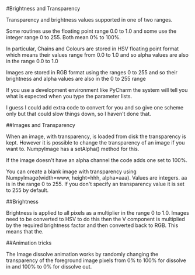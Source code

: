 #Brightness and Transparency

Transparency and brightness values supported in one of two ranges.

Some routines use the floating point range 0.0 to 1.0 and some use the integer range 0 to 255. Both mean 0% to 100%.

In particular, Chains and Colours are stored in HSV floating point format which means their values range from 0.0 to 
1.0 and so alpha values are also in the range 0.0 to 1.0

Images are stored in RGB format using the ranges 0 to 255 and so their brightness and alpha values are also in the 0 
to 255 range

If you use a development environment like PyCharm the system will tell you what is expected when you type the 
parameter lists.

I guess I could add extra code to convert for you and so give one scheme only but that could slow things down, so I 
haven't done that.


##Images and Transparency

When an image, with transparency, is loaded from disk the transparency is kept. However it is possible to change the 
transparency of an image if you want to. NumpyImage has a setAlpha() method for this.

If the image doesn't have an alpha channel the code adds one set to 100%.

You can create a blank image with transparency using NumpyImage(width=www, height=hhh, alpha=aaa). Values are 
integers. aa is in the range 0 to 255. If you don't specify an transparency value it is set to 255 by default.

##Brightness

Brightness is applied to all pixels as a multiplier in the range 0 to 1.0. Images need to be converted to HSV to do 
this then the V component is multiplied by the required brightness factor and then converted back to RGB. This means 
that the. 


##Animation tricks

The Image dissolve animation works by randomly changing the transparency of the foreground image pixels from 0% to 100% 
for dissolve in and 100% to 0% for dissolve out.



